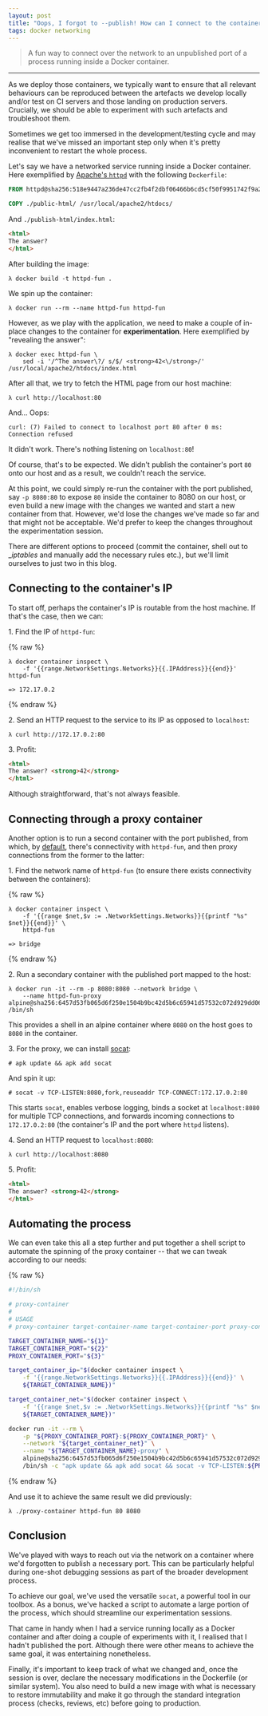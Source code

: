 ```yaml
---
layout: post
title: "Oops, I forgot to --publish! How can I connect to the container then?"
tags: docker networking
---
```


> A fun way to connect over the network to an unpublished port of a process
running inside a Docker container.

---

As we deploy those containers, we typically want to ensure that all relevant behaviours can be reproduced between the artefacts we develop locally and/or test on CI servers and those landing on production servers. Crucially, we should be able to experiment with such artefacts and troubleshoot them.

Sometimes we get too immersed in the development/testing cycle and may realise that we've missed an important step only when it's pretty inconvenient to restart the whole process.

Let's say we have a networked service running inside a Docker container. Here exemplified by [Apache's `httpd`](https://httpd.apache.org) with the following `Dockerfile`:

```dockerfile
FROM httpd@sha256:518e9447a236de47cc2fb4f2dbf06466b6cd5cf50f9951742f9a20af76e8118d

COPY ./public-html/ /usr/local/apache2/htdocs/
```

And `./publish-html/index.html`:

```html
<html>
The answer?
</html>
```

After building the image:

```console
λ docker build -t httpd-fun .
```

We spin up the container:

```console
λ docker run --rm --name httpd-fun httpd-fun
```

However, as we play with the application, we need to make a couple of in-place changes to the container for **experimentation**. Here exemplified by "revealing the answer":

```console
λ docker exec httpd-fun \
    sed -i '/^The answer\?/ s/$/ <strong>42<\/strong>/' /usr/local/apache2/htdocs/index.html
```

After all that, we try to fetch the HTML page from our host machine:

```console
λ curl http://localhost:80
```

And... Oops:

```console
curl: (7) Failed to connect to localhost port 80 after 0 ms: Connection refused
```

It didn't work. There's nothing listening on `localhost:80`!

Of course, that's to be expected. We didn't publish the container's port `80` onto our host and as a result, we couldn't reach the service.

At this point, we could simply re-run the container with the port published, say `-p 8080:80` to expose `80` inside the container to 8080 on our host, or even build a new image with the changes we wanted and start a new container from that. However, we'd lose the changes we've made so far and that might not be acceptable. We'd prefer to keep the changes throughout the experimentation session.

There are different options to proceed (commit the container, shell out to __iptables_ and manually add the necessary rules etc.), but we'll limit ourselves to just two in this blog.

## Connecting to the container's IP

To start off, perhaps the container's IP is routable from the host machine. If that's the case, then we can:

1\. Find the IP of `httpd-fun`:

{% raw %}
```console
λ docker container inspect \
    -f '{{range.NetworkSettings.Networks}}{{.IPAddress}}{{end}}' httpd-fun

=> 172.17.0.2
```
{% endraw %}

2\. Send an HTTP request to the service to its IP as opposed to `localhost`:

```console
λ curl http://172.17.0.2:80
```

3\. Profit:

```html
<html>
The answer? <strong>42</strong>
</html>
```

Although straightforward, that's not always feasible.

## Connecting through a proxy container

Another option is to run a second container with the port published, from which, by [default](https://docs.docker.com/network), there's connectivity with `httpd-fun`, and then proxy connections from the former to the latter:

1\. Find the network name of `httpd-fun` (to ensure there exists connectivity between the containers):

{% raw %}
```console
λ docker container inspect \
    -f '{{range $net,$v := .NetworkSettings.Networks}}{{printf "%s" $net}}{{end}}' \
    httpd-fun

=> bridge
```
{% endraw %}

2\. Run a secondary container with the published port mapped to the host:

```console
λ docker run -it --rm -p 8080:8080 --network bridge \
    --name httpd-fun-proxy alpine@sha256:6457d53fb065d6f250e1504b9bc42d5b6c65941d57532c072d929dd0628977d0 /bin/sh
```

This provides a shell in an alpine container where `8080` on the host goes to `8080` in the container.

3\. For the proxy, we can install [socat](https://linux.die.net/man/1/socat):

```console
# apk update && apk add socat
```

And spin it up:

```console
# socat -v TCP-LISTEN:8080,fork,reuseaddr TCP-CONNECT:172.17.0.2:80
```

This starts `socat`, enables verbose logging, binds a socket at `localhost:8080` for multiple TCP connections, and forwards incoming connections to `172.17.0.2:80` (the container's IP and the port where `httpd` listens).

4\. Send an HTTP request to `localhost:8080`:

```console
λ curl http://localhost:8080
```

5\. Profit:

```html
<html>
The answer? <strong>42</strong>
</html>
```

## Automating the process

We can even take this all a step further and put together a shell script to automate the spinning of the proxy container -- that we can tweak according to our needs:

{% raw %}
```sh
#!/bin/sh

# proxy-container
#
# USAGE
# proxy-container target-container-name target-container-port proxy-container-port

TARGET_CONTAINER_NAME="${1}"
TARGET_CONTAINER_PORT="${2}"
PROXY_CONTAINER_PORT="${3}"

target_container_ip="$(docker container inspect \
	-f '{{range.NetworkSettings.Networks}}{{.IPAddress}}{{end}}' \
	${TARGET_CONTAINER_NAME})"

target_container_net="$(docker container inspect \
	-f '{{range $net,$v := .NetworkSettings.Networks}}{{printf "%s" $net}}{{end}}' \
	${TARGET_CONTAINER_NAME})"

docker run -it --rm \
	-p "${PROXY_CONTAINER_PORT}:${PROXY_CONTAINER_PORT}" \
	--network "${target_container_net}" \
	--name "${TARGET_CONTAINER_NAME}-proxy" \
	alpine@sha256:6457d53fb065d6f250e1504b9bc42d5b6c65941d57532c072d929dd0628977d0 \
	/bin/sh -c "apk update && apk add socat && socat -v TCP-LISTEN:${PROXY_CONTAINER_PORT},fork,reuseaddr TCP-CONNECT:${target_container_ip}:${TARGET_CONTAINER_PORT}"
```
{% endraw %}

And use it to achieve the same result we did previously:

```console
λ ./proxy-container httpd-fun 80 8080
```

## Conclusion

We've played with ways to reach out via the network on a container where we'd forgotten to publish a necessary port. This can be particularly helpful during one-shot debugging sessions as part of the broader development process.

To achieve our goal, we've used the versatile `socat`, a powerful tool in our toolbox. As a bonus, we've hacked a script to automate a large portion of the process, which should streamline our experimentation sessions.

That came in handy when I had a service running locally as a Docker container and after doing a couple of experiments with it, I realised that I hadn't published the port. Although there were other means to achieve the same goal, it was entertaining nonetheless.

Finally, it's important to keep track of what we changed and, once the session is over, declare the necessary modifications in the Dockerfile (or similar system). You also need to build a new image with what is necessary to restore immutability and make it go through the standard integration process (checks, reviews, etc) before going to production.
